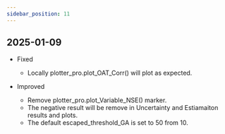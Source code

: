 ```yaml
---
sidebar_position: 11
---
```


<!-- # TODO
Add plot uncertainty rank plot
-  -->

## 2025-01-09

- Fixed

  - Locally plotter_pro.plot_OAT_Corr() will plot as expected.

- Improved
  - Remove plotter_pro.plot_Variable_NSE() marker.
  - The negative result will be remove in Uncertainty and Estiamaiton results and plots.
  - The default escaped_threshold_GA is set to 50 from 10.
